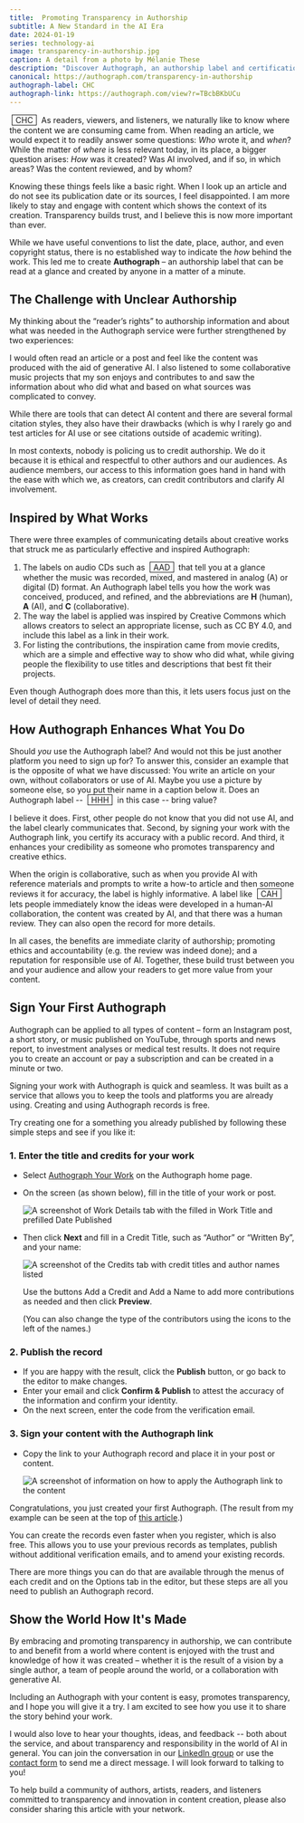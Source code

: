 ```yaml
---
title:  Promoting Transparency in Authorship
subtitle: A New Standard in the AI Era
date: 2024-01-19
series: technology-ai
image: transparency-in-authorship.jpg
caption: A detail from a photo by Mélanie These
description: "Discover Authograph, an authorship label and certification service promoting transparency in content creation in the AI era. Learn how it lets you build trust and credibility with your audiences."
canonical: https://authograph.com/transparency-in-authorship
authograph-label: CHC
authograph-link: https://authograph.com/view?r=TBcbBKbUCu
---
```


<a href="https://authograph.com/view?r=TBcbBKbUCu" title="Authograph details" style="display: inline-block; text-decoration: none; user-select: none; border: 1.5px solid currentcolor; padding: 0 .4em; margin: 0 .3em;">CHC</a> As readers, viewers, and listeners, we naturally like to know where the content we are consuming came from. When reading an article, we would expect it to readily answer some questions: *Who* wrote it, and *when*? While the matter of *where* is less relevant today, in its place, a bigger question arises: *How* was it created? Was AI involved, and if so, in which areas? Was the content reviewed, and by whom?

Knowing these things feels like a basic right. When I look up an article and do not see its publication date or its sources, I feel disappointed. I am more likely to stay and engage with content which shows the context of its creation. Transparency builds trust, and I believe this is now more important than ever.

While we have useful conventions to list the date, place, author, and even copyright status, there is no established way to indicate the *how* behind the work. This led me to create **Authograph** – an authorship label that can be read at a glance and created by anyone in a matter of a minute.

## The Challenge with Unclear Authorship

My thinking about the “reader’s rights” to authorship information and about what was needed in the Authograph service were further strengthened by two experiences:

I would often read an article or a post and feel like the content was produced with the aid of generative AI. I also listened to some collaborative music projects that my son enjoys and contributes to and saw the information about who did what and based on what sources was complicated to convey.

While there are tools that can detect AI content and there are several formal citation styles, they also have their drawbacks (which is why I rarely go and test articles for AI use or see citations outside of academic writing). 

In most contexts, nobody is policing us to credit authorship. We do it because it is ethical and respectful to other authors and our audiences. As audience members, our access to this information goes hand in hand with the ease with which we, as creators, can credit contributors and clarify AI involvement.

##  Inspired by What Works

There were three examples of communicating details about creative works that struck me as particularly effective and inspired Authograph:

1. The labels on audio CDs such as <span style="display: inline-block; text-decoration: none; user-select: none; border: 1.5px solid currentcolor; padding: 0 .4em; margin: 0 .3em;">AAD</span> that tell you at a glance whether the music was recorded, mixed, and mastered in analog&nbsp;(A) or digital&nbsp;(D) format. An Authograph label tells you how the work was conceived, produced, and refined, and the abbreviations are **H**&nbsp;(human), **A**&nbsp;(AI), and **C**&nbsp;(collaborative).
2. The way the label is applied was inspired by Creative Commons which allows creators to select an appropriate license, such as CC&nbsp;BY&nbsp;4.0, and include this label as a link in their work.
3. For listing the contributions, the inspiration came from movie credits, which are a simple and effective way to show who did what, while giving people the flexibility to use titles and descriptions that best fit their projects.

Even though Authograph does more than this, it lets users focus just on the level of detail they need. 

## How Authograph Enhances What You Do

Should *you* use the Authograph label? And would not this be just another platform you need to sign up for? To answer this, consider an example that is the opposite of what we have discussed: You write an article on your own, without collaborators or use of AI. Maybe you use a picture by someone else, so you put their name in a caption below it. Does an Authograph label -- <span style="display: inline-block; text-decoration: none; user-select: none; border: 1.5px solid currentcolor; padding: 0 .4em; margin: 0 .3em;">HHH</span> in this case -- bring value?

I believe it does. First, other people do not know that you did not use AI, and the label clearly communicates that. Second, by signing your work with the Authograph link, you certify its accuracy with a public record. And third, it enhances your credibility as someone who promotes transparency and creative ethics.

When the origin is collaborative, such as when you provide AI with reference materials and prompts to write a how-to article and then someone reviews it for accuracy, the label is highly informative. A label like <span style="display: inline-block; text-decoration: none; user-select: none; border: 1.5px solid currentcolor; padding: 0 .4em; margin: 0 .3em;">CAH</span> lets people immediately know the ideas were developed in a human-AI collaboration, the content was created by AI, and that there was a human review. They can also open the record for more details.

In all cases, the benefits are immediate clarity of authorship; promoting ethics and accountability (e.g. the review was indeed done); and a reputation for responsible use of AI. Together, these build trust between you and your audience and allow your readers to get more value from your content.

## Sign Your First Authograph

Authograph can be applied to all types of content – form an Instagram post, a short story, or music published on YouTube, through sports and news report, to investment analyses or medical test results. It does not require you to create an account or pay a subscription and can be created in a minute or two.

Signing your work with Authograph is quick and seamless. It was built as a service that allows you to keep the tools and platforms you are already using. Creating and using Authograph records is free.

Try creating one for a something you already published by following these simple steps and see if you like it:

### 1. Enter the title and credits for your work

* Select [Authograph Your Work](https://authograph.com/editor) on the Authograph home page.

* On the screen (as shown below), fill in the title of your work or post.

  ![A screenshot of Work Details tab with the filled in Work Title and prefilled Date Published](../img/tutorial-1.jpg)

* Then click **Next** and fill in a Credit Title, such as “Author” or “Written By”, and your name:

  ![A screenshot of the Credits tab with credit titles and author names listed](../img/tutorial-2.jpg)

  Use the buttons Add a Credit and Add a Name to add more contributions as needed and then click **Preview**.

  (You can also change the type of the contributors using the icons to the left of the names.) 


### 2. Publish the record

* If you are happy with the result, click the **Publish** button, or go back to the editor to make changes.
* Enter your email and click **Confirm & Publish** to attest the accuracy of the information and confirm your identity.
* On the next screen, enter the code from the verification email.

### 3. Sign your content with the Authograph link

* Copy the link to your Authograph record and place it in your post or content.

  ![A screenshot of information on how to apply the Authograph link to the content](../img/tutorial-3.jpg)

Congratulations, you just created your first Authograph. (The result from my example can be seen at the top of [this article](/winning-together).)

You can create the records even faster when you register, which is also free. This allows you to use your previous records as templates, publish without additional verification emails, and to amend your existing records.

There are more things you can do that are available through the menus of each credit and on the Options tab in the editor, but these steps are all you need to publish an Authograph record.

## Show the World How It's Made

By embracing and promoting transparency in authorship, we can contribute to and benefit from a world where content is enjoyed with the trust and knowledge of how it was created – whether it is the result of a vision by a single author, a team of people around the world, or a collaboration with generative AI.

Including an Authograph with your content is easy, promotes transparency, and I hope you will give it a try. I am excited to see how you use it to share the story behind your work.

I would also love to hear your thoughts, ideas, and feedback -- both about the service, and about transparency and responsibility in the world of AI in general. You can join the conversation in our [LinkedIn group](https://www.linkedin.com/groups/14385025/) or use the [contact form](https://authograph.com/contact) to send me a direct message. I will look forward to talking to you!

To help build a community of authors, artists, readers, and listeners committed to transparency and innovation in content creation, please also consider sharing this article with your network.